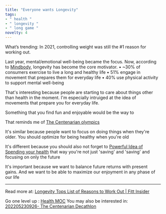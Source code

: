 ```yaml
---
title: "Everyone wants Longevity"
tags:
- " health "
- " longevity "
- " long game "
novelty: 4
---
```


What’s trending: In 2021, controlling weight was still the #1 reason for working out. 

Last year, mental/emotional well-being became the focus. Now, according to [Mindbody](https://www.mindbodyonline.com/business/education/blog/fitness-focused-findings-2023), longevity has become the core motivator. 
• ~30% of consumers exercise to live a long and healthy life 
• 51% engage in movement that prepares them for everyday life 
• 40% use physical activity to support mental well-being 

That's interesting because people are starting to care about things other than health in the moment. I'm especially intruiged at the idea of movements that prepare you for everyday life.

Something that you find fun and enjoyable would be the way to 

That reminds me of [The Centenarian olympics](Notes/The%20Centenarian%20olympics.md)

It's similar because people want to focus on doing things when they're older. You should optimize for being healthy when you're old

It's different because you should also not forget to [Powerful Idea of Spending your health](Notes/Powerful%20Idea%20of%20Spending%20your%20health.md) that way you're not just 'saving' and 'saving' and focusing on only the future

It's important because we want to balance future returns with present gains. And we want to be able to maximize our enjoyment in any phase of our life

----

Read more at: [Longevity Tops List of Reasons to Work Out | Fitt Insider](https://insider.fitt.co/longevity-tops-list-of-reasons-to-work-out/)

Go one level up : [Health MOC](Maps/Health%20MOC.md)
You may also be interested in: [202205230926- The Centenarian Decathlon](Notes/202205230926-%20The%20Centenarian%20Decathlon.md)